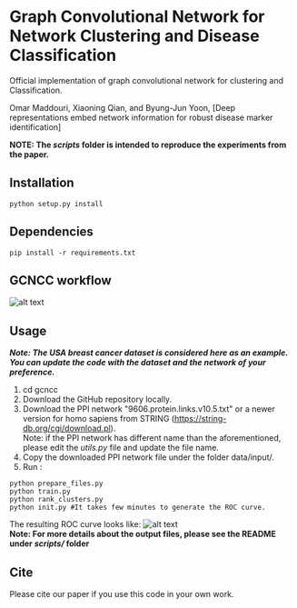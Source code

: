 # Graph Convolutional Network for Network Clustering and Disease Classification

Official implementation of graph convolutional network for clustering and Classification.

Omar Maddouri, Xiaoning Qian, and Byung-Jun Yoon, [Deep representations embed network information for robust disease marker identification]

**NOTE: The *scripts* folder is intended to reproduce the experiments from the paper.**

## Installation

```python setup.py install```

## Dependencies

```pip install -r requirements.txt ```

## GCNCC workflow

![alt text](workflow.png)

## Usage
***Note: The USA breast cancer dataset is considered here as an example. You can update the code with the dataset and the network of your preference.***
1) cd gcncc
2) Download the GitHub repository locally.
3) Download the PPI network "9606.protein.links.v10.5.txt" or a newer version for homo sapiens from STRING (https://string-db.org/cgi/download.pl).  
Note: if the PPI network has different name than the aforementioned, please edit the *utils.py* file and update the file name.
4) Copy the downloaded PPI network file under the folder data/input/.
5) Run :
```
python prepare_files.py
python train.py
python rank_clusters.py
python init.py #It takes few minutes to generate the ROC curve.
```
The resulting ROC curve looks like:
![alt text](scripts/BRC_USA.png)  
**Note: For more details about the output files, please see the README under *scripts/* folder**

## Cite

Please cite our paper if you use this code in your own work.

```

```
